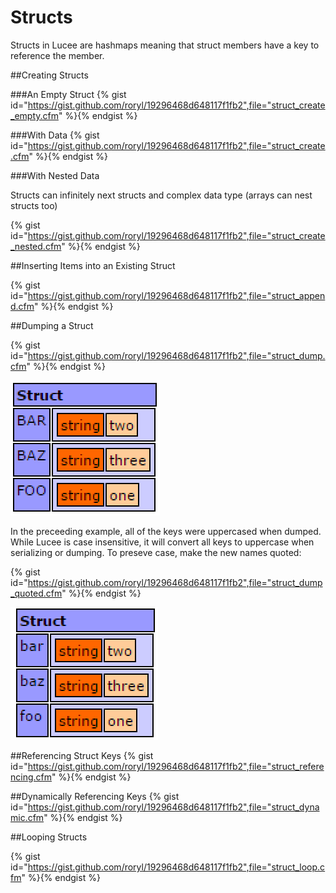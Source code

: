 # Structs

Structs in Lucee are hashmaps meaning that struct members have a key to reference the member.

##Creating Structs

###An Empty Struct
{% gist id="https://gist.github.com/roryl/19296468d648117f1fb2",file="struct_create_empty.cfm" %}{% endgist %}

###With Data
{% gist id="https://gist.github.com/roryl/19296468d648117f1fb2",file="struct_create.cfm" %}{% endgist %}


###With Nested Data

Structs can infinitely next structs and complex data type (arrays can nest structs too)

{% gist id="https://gist.github.com/roryl/19296468d648117f1fb2",file="struct_create_nested.cfm" %}{% endgist %}

##Inserting Items into an Existing Struct

{% gist id="https://gist.github.com/roryl/19296468d648117f1fb2",file="struct_append.cfm" %}{% endgist %}

##Dumping a Struct

{% gist id="https://gist.github.com/roryl/19296468d648117f1fb2",file="struct_dump.cfm" %}{% endgist %}

![](struct_dump.png)

In the preceeding example, all of the keys were uppercased when dumped. While Lucee is case insensitive, it will convert all keys to uppercase when serializing or dumping. To preseve case, make the new names quoted:

{% gist id="https://gist.github.com/roryl/19296468d648117f1fb2",file="struct_dump_quoted.cfm" %}{% endgist %}

![](struct_dump_quoted.png)

##Referencing Struct Keys
{% gist id="https://gist.github.com/roryl/19296468d648117f1fb2",file="struct_referencing.cfm" %}{% endgist %}


##Dynamically Referencing Keys
{% gist id="https://gist.github.com/roryl/19296468d648117f1fb2",file="struct_dynamic.cfm" %}{% endgist %}

##Looping Structs

{% gist id="https://gist.github.com/roryl/19296468d648117f1fb2",file="struct_loop.cfm" %}{% endgist %}


